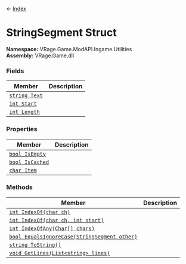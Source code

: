 ← [Index](index.md)
# StringSegment Struct
**Namespace:** VRage.Game.ModAPI.Ingame.Utilities  
**Assembly:** VRage.Game.dll  
### Fields
|Member|Description|
|---|---|
|[`string Text`](VRage.Game.ModAPI.Ingame.Utilities.Text.md)||
|[`int Start`](VRage.Game.ModAPI.Ingame.Utilities.Start.md)||
|[`int Length`](VRage.Game.ModAPI.Ingame.Utilities.Length.md)||
### Properties
|Member|Description|
|---|---|
|[`bool IsEmpty`](VRage.Game.ModAPI.Ingame.Utilities.IsEmpty.md)||
|[`bool IsCached`](VRage.Game.ModAPI.Ingame.Utilities.IsCached.md)||
|[`char Item`](VRage.Game.ModAPI.Ingame.Utilities.Item.md)||
### Methods
|Member|Description|
|---|---|
|[`int IndexOf(char ch)`](VRage.Game.ModAPI.Ingame.Utilities.IndexOf.md)||
|[`int IndexOf(char ch, int start)`](VRage.Game.ModAPI.Ingame.Utilities.IndexOf.md)||
|[`int IndexOfAny(Char[] chars)`](VRage.Game.ModAPI.Ingame.Utilities.IndexOfAny.md)||
|[`bool EqualsIgnoreCase(StringSegment other)`](VRage.Game.ModAPI.Ingame.Utilities.EqualsIgnoreCase.md)||
|[`string ToString()`](VRage.Game.ModAPI.Ingame.Utilities.ToString.md)||
|[`void GetLines(List<string> lines)`](VRage.Game.ModAPI.Ingame.Utilities.GetLines.md)||
